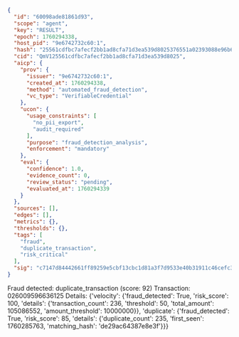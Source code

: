 ```json
{
  "id": "60098ade81861d93",
  "scope": "agent",
  "key": "RESULT",
  "epoch": 1760294338,
  "host_pid": "9e6742732c60:1",
  "hash": "25561cdfbc7afecf2bb1ad8cfa71d3ea539d8025376551a02393088e96b69e01",
  "cid": "QmV125561cdfbc7afecf2bb1ad8cfa71d3ea539d8025",
  "aicp": {
    "prov": {
      "issuer": "9e6742732c60:1",
      "created_at": 1760294338,
      "method": "automated_fraud_detection",
      "vc_type": "VerifiableCredential"
    },
    "ucon": {
      "usage_constraints": [
        "no_pii_export",
        "audit_required"
      ],
      "purpose": "fraud_detection_analysis",
      "enforcement": "mandatory"
    },
    "eval": {
      "confidence": 1.0,
      "evidence_count": 0,
      "review_status": "pending",
      "evaluated_at": 1760294339
    }
  },
  "sources": [],
  "edges": [],
  "metrics": {},
  "thresholds": {},
  "tags": [
    "fraud",
    "duplicate_transaction",
    "risk_critical"
  ],
  "sig": "c7147d84442661ff89259e5cbf13cbc1d81a3f7d9533e40b31911c46cefc327b"
}
```

Fraud detected: duplicate_transaction (score: 92)
Transaction: 026009596636125
Details: {'velocity': {'fraud_detected': True, 'risk_score': 100, 'details': {'transaction_count': 236, 'threshold': 50, 'total_amount': 105086552, 'amount_threshold': 10000000}}, 'duplicate': {'fraud_detected': True, 'risk_score': 85, 'details': {'duplicate_count': 235, 'first_seen': 1760285763, 'matching_hash': 'de29ac64387e8e3f'}}}